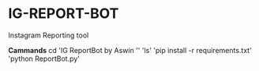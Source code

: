 # IG-REPORT-BOT
Instagram Reporting tool 

**Cammands**
cd 'IG ReportBot by Aswin '' 
'ls'
'pip install -r requirements.txt'
'python ReportBot.py'
